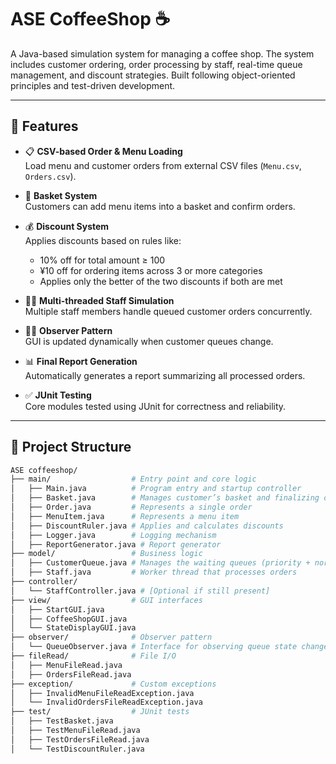 # ASE CoffeeShop ☕️

A Java-based simulation system for managing a coffee shop. The system includes customer ordering, order processing by staff, real-time queue management, and discount strategies. Built following object-oriented principles and test-driven development.

---

## 🚀 Features

- 📋 **CSV-based Order & Menu Loading**  
  Load menu and customer orders from external CSV files (`Menu.csv`, `Orders.csv`).

- 🧺 **Basket System**  
  Customers can add menu items into a basket and confirm orders.

- 💰 **Discount System**  
  Applies discounts based on rules like:
  - 10% off for total amount ≥ 100
  - ¥10 off for ordering items across 3 or more categories
  - Applies only the better of the two discounts if both are met

- 👨‍🍳 **Multi-threaded Staff Simulation**  
  Multiple staff members handle queued customer orders concurrently.

- 🧑‍💻 **Observer Pattern**  
  GUI is updated dynamically when customer queues change.

- 📊 **Final Report Generation**  
  Automatically generates a report summarizing all processed orders.

- ✅ **JUnit Testing**  
  Core modules tested using JUnit for correctness and reliability.

---

## 📁 Project Structure

```bash
ASE coffeeshop/
├── main/                  # Entry point and core logic
│   ├── Main.java          # Program entry and startup controller
│   ├── Basket.java        # Manages customer’s basket and finalizing orders
│   ├── Order.java         # Represents a single order
│   ├── MenuItem.java      # Represents a menu item
│   ├── DiscountRuler.java # Applies and calculates discounts
│   ├── Logger.java        # Logging mechanism
│   ├── ReportGenerator.java # Report generator
├── model/                 # Business logic
│   ├── CustomerQueue.java # Manages the waiting queues (priority + normal)
│   ├── Staff.java         # Worker thread that processes orders
├── controller/
│   └── StaffController.java # [Optional if still present]
├── view/                  # GUI interfaces
│   ├── StartGUI.java
│   ├── CoffeeShopGUI.java
│   └── StateDisplayGUI.java
├── observer/              # Observer pattern
│   └── QueueObserver.java # Interface for observing queue state changes
├── fileRead/              # File I/O
│   ├── MenuFileRead.java
│   ├── OrdersFileRead.java
├── exception/             # Custom exceptions
│   ├── InvalidMenuFileReadException.java
│   └── InvalidOrdersFileReadException.java
├── test/                  # JUnit tests
│   ├── TestBasket.java
│   ├── TestMenuFileRead.java
│   ├── TestOrdersFileRead.java
│   └── TestDiscountRuler.java
